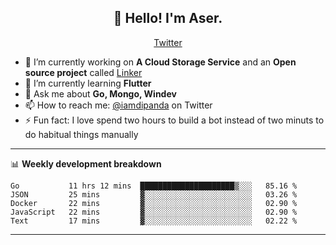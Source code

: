<h2 align="center">👋 Hello! I'm Aser.</h2>
<p align="center">
  <a href="https://twitter.com/iamdipanda">Twitter</a>
</p>


- 🔭 I’m currently working on **A Cloud Storage Service** and an **Open source project** called [Linker](https://github.com/users/DipandaAser/projects/1)
- 🌱 I’m currently learning **Flutter**
- 💬 Ask me about **Go, Mongo, Windev**
- 📫 How to reach me: [@iamdipanda](https://twitter.com/iamdipanda) on Twitter
- ⚡ Fun fact: I love spend two hours to build a bot instead of two minuts to do habitual things manually

-------

📊 **Weekly development breakdown**

<!--START_SECTION:waka-->
```text
Go           11 hrs 12 mins  █████████████████████▒░░░   85.16 % 
JSON         25 mins         ▓░░░░░░░░░░░░░░░░░░░░░░░░   03.26 % 
Docker       22 mins         ▓░░░░░░░░░░░░░░░░░░░░░░░░   02.90 % 
JavaScript   22 mins         ▓░░░░░░░░░░░░░░░░░░░░░░░░   02.90 % 
Text         17 mins         ▓░░░░░░░░░░░░░░░░░░░░░░░░   02.22 % 
```
<!--END_SECTION:waka-->

-------
